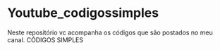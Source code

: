 # Youtube_codigossimples
Neste repositório vc acompanha os códigos que são postados no meu canal. CÓDIGOS SIMPLES
